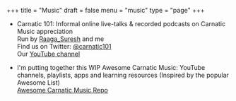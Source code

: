 +++
title = "Music"
draft = false
menu = "music"
type = "page"
+++

- Carnatic 101: Informal online live-talks & recorded podcasts on Carnatic Music appreciation \
Run by [Raaga_Suresh](https://twitter.com/Raaga_Suresh) and me \
    Find us on Twitter: [@carnatic101](https://twitter.com/carnatic101) \
    Our [YouTube channel](https://www.youtube.com/channel/UCtBS8xbf7WUT6i6mgEsEk9g)

- I'm putting together this WIP Awesome Carnatic Music: YouTube channels, playlists, apps and learning resources (Inspired by the popular Awesome List)\
    [Awesome Carnatic Music Repo](https://github.com/meerasndr/awesome-carnatic-music)
